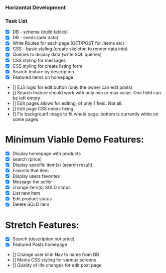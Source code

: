 ### Horizontal Development

### Task List
* [x] DB - schema (build tables)
* [x] DB - seeds (add data)
* [x] Write Routes for each page (GET/POST for /items etc)
* [x] CSS - basic styling (create skeleton to render data into)
* [x] Queries to display data (write SQL queries)
* [x] CSS styling for messages
* [x] CSS styling for create listing form
* [x] Search feature by description
* [x] Featured items on homepage
* [] EJS logic for edit button (only the owner can edit posts)
* [] Search feature should work with only min or max value. One field can be left empty
* [] Edit pages allows for editing, of only 1 field. Not all.
* [] Edit page CSS needs fixing
* [] Fix backgrounf image to fit whole page. bottom is currently white on some pages.

# Minimum Viable Demo Features:
* [x] Display homepage with products
* [x] search (price)
* [x] Display specific item(s) (search result) 
* [x] Favorite that item
* [x] Display users favorites
* [x] Message the seller
* [x] change item(s) SOLD status
* [x] List new item
* [x] Edit product status
* [x] Delete SOLD item

# Stretch Features:
* [x] Search (description not price)
* [x] Featured Posts homepage
* [] Change user id in Nav to name from DB
* [] Media CSS styling for various screens
* [] Quality of life changes for edit post page
